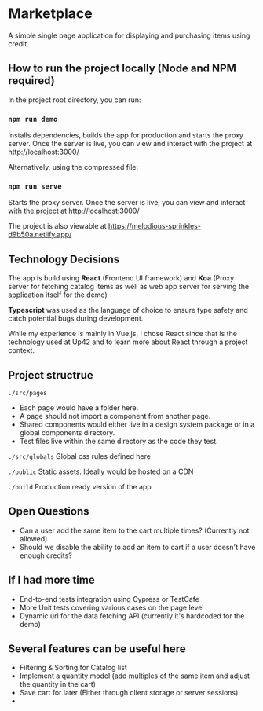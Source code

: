 # Marketplace
A simple single page application for displaying and purchasing items using credit.

## How to run the project locally (Node and NPM required)

In the project root directory, you can run:

### `npm run demo`

Installs dependencies, builds the app for production and starts the proxy server.
Once the server is live, you can view and interact with the project at http://localhost:3000/

Alternatively, using the compressed file:
### `npm run serve`

Starts the proxy server.
Once the server is live, you can view and interact with the project at http://localhost:3000/

The project is also viewable at https://melodious-sprinkles-d9b50a.netlify.app/

## Technology Decisions
The app is build using **React** (Frontend UI framework) and **Koa** (Proxy server for fetching catalog items as well as web app server for serving the application itself for the demo)

**Typescript** was used as the language of choice to ensure type safety and catch potential bugs during development.

While my experience is mainly in Vue.js, I chose React since that is the technology used at Up42 and to learn more about React through a project context. 


## Project structrue
`./src/pages`
- Each page would have a folder here. 
- A page should not import a component from another page.
- Shared components would either live in a design system package or in a global components directory.
- Test files live within the same directory as the code they test.

`./src/globals` Global css rules defined here

`./public` Static assets. Ideally would be hosted on a CDN

`./build` Production ready version of the app


## Open Questions
- Can a user add the same item to the cart multiple times? (Currently not allowed)
- Should we disable the ability to add an item to cart if a user doesn't have enough credits?


## If I had more time
- End-to-end tests integration using Cypress or TestCafe
- More Unit tests covering various cases on the page level
- Dynamic url for the data fetching API (currently it's hardcoded for the demo)

## Several features can be useful here
- Filtering & Sorting for Catalog list
- Implement a quantity model (add multiples of the same item and adjust the quantity in the cart)
- Save cart for later (Either through client storage or server sessions)
- 

